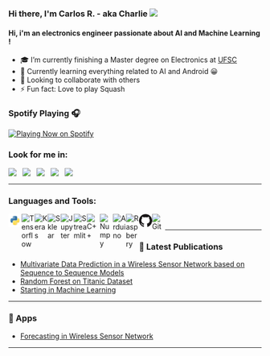 ### Hi there, I'm Carlos R. - aka Charlie <img src="https://media.giphy.com/media/hvRJCLFzcasrR4ia7z/giphy.gif" width="25px">

#### Hi, i'm an electronics engineer passionate about AI and Machine Learning !
  - :mortar_board: I’m currently finishing a Master degree on Electronics at [UFSC][UFSC]
  - 🌱 Currently learning everything related to AI and Android :grinning:  
  - 👯 Looking to collaborate with others
  - ⚡ Fun fact: Love to play Squash

### Spotify Playing 🎧
[<img src="https://spotify-now-alpha.vercel.app/api/spotify" alt="Playing Now on Spotify" width="400" />](https://open.spotify.com/user/blw0059k9tvj3m0o3a59q653g)


### Look for me in:

[<img align="left" width="28px" src="https://cdn.jsdelivr.net/npm/simple-icons@v3/icons/medium.svg" />][Medium]
[<img align="left" width="28px" src="https://cdn.jsdelivr.net/npm/simple-icons@v3/icons/github.svg" />][Github]
[<img align="left" width="28px" src="https://cdn.jsdelivr.net/npm/simple-icons@v3/icons/linkedin.svg" />][linkedin]
[<img align="left" width="28px" src="https://cdn.jsdelivr.net/npm/simple-icons@v3/icons/instagram.svg" />][Instagram]
[<img align="left" width="28px" src="https://cdn.jsdelivr.net/npm/simple-icons@3.13.0/icons/orcid.svg" />][Orcid]
<br />

---

### Languages and Tools:

[<img align="left" alt="Python" width="26px" src="https://raw.githubusercontent.com/github/explore/80688e429a7d4ef2fca1e82350fe8e3517d3494d/topics/python/python.png" />][Python]
[<img align="left" alt="Tensorflow" width="26px" src="https://miro.medium.com/proxy/1*pJm1NTQ-DCJvsLvo03idZQ.png" />][Tensorflow]
[<img align="left" alt="Keras" width="26px" src="https://upload.wikimedia.org/wikipedia/commons/thumb/a/ae/Keras_logo.svg/1200px-Keras_logo.svg.png" />][Keras]
[<img align="left" alt="Sklear" width="26px" src="https://upload.wikimedia.org/wikipedia/commons/thumb/0/05/Scikit_learn_logo_small.svg/1200px-Scikit_learn_logo_small.svg.png" />][Sklearn]
[<img align="left" alt="Jupyter" width="26px" src="https://jupyter.org/assets/main-logo.svg" />][Jupyter]
[<img align="left" alt="Streamlit" width="26px" src="https://avatars1.githubusercontent.com/u/45109972?s=200&v=4" />][Streamlit]
[<img align="left" alt="C++" width="26px" src="https://upload.wikimedia.org/wikipedia/commons/thumb/1/18/ISO_C%2B%2B_Logo.svg/1200px-ISO_C%2B%2B_Logo.svg.png" />][C++]
[<img align="left" alt="Numpy" width="26px" src="https://user-images.githubusercontent.com/98330/63813335-20cd4b80-c8e2-11e9-9c04-e4dbf7285aa1.png" />][Numpy]
[<img align="left" alt="Arduino" width="26px" src="https://seeklogo.com/images/A/arduino-logo-BC7CBC1DAA-seeklogo.com.png" />][Arduino]
[<img align="left" alt="Raspberry" width="26px" src="https://www.raspberrypi.org/app/uploads/2011/10/buckyball_logo_detailscropped.jpg" />][Raspberry]
[<img align="left" alt="GitHub" width="26px" src="https://raw.githubusercontent.com/github/explore/78df643247d429f6cc873026c0622819ad797942/topics/github/github.png" />][Github]
[<img align="left" alt="Git" width="26px" src="https://iconape.com/wp-content/files/ni/64759/png/git-icon.png" />][Git]

<br>

---

### 📕 Latest Publications
<!-- BLOG-POST-LIST:START -->
- [Multivariate Data Prediction in a Wireless Sensor Network based on Sequence to Sequence Models](https://ieeexplore.ieee.org/document/9459957)
- [Random Forest on Titanic Dataset ](https://medium.com/analytics-vidhya/random-forest-on-titanic-dataset-88327a014b4d)
- [Starting in Machine Learning](https://medium.com/analytics-vidhya/get-started-in-machine-learning-b8528c0cb26d)

---

### :game_die: Apps
- [Forecasting in Wireless Sensor Network](https://share.streamlit.io/charlie5dh/wsn_streamlit_app/main/Streamlit/attention_st.py)
---

<!--<details>
  <summary>:zap: Github Stats</summary>
  
<img align="left" alt="Charlie's Github Stats" src="https://github-readme-stats.vercel.app/api?username=Charlie5DH&show_icons=true&hide_border=true" />
</details>>

<!-- BLOG-POST-LIST:START <img align="left" alt="GIF" src="https://static.dribbble.com/users/1059583/screenshots/4171367/coding-freak.gif?raw=true" width="420" height="380" />-->

[Streamlit]: https://github.com/streamlit
[Jupyter]: https://jupyter.org/
[Medium]: https://medium.com/@crmorales5dh
[UFSC]: https://ufsc.br/
[Git]: https://en.wikipedia.org/wiki/Gi
[Github]: https://github.com/Charlie5DH
[Python]: https://www.python.org/
[Tensorflow]: https://www.tensorflow.org/
[Keras]: https://keras.io/
[Sklearn]: https://scikit-learn.org/stable/
[instagram]: https://instagram.com/
[linkedin]: https://www.linkedin.com/in/carlos-r-morales-b3484b159/
[C++]: https://en.wikipedia.org/wiki/C_(programming_language)
[Numpy]: https://numpy.org/
[Arduino]: https://www.arduino.cc/
[Raspberry]: https://www.raspberrypi.org/
[Instagram]: https://www.instagram.com/carlosraulm93/
[Orcid]: https://orcid.org/0000-0003-0699-5160
